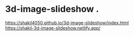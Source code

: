 # 3d-image-slideshow .
https://shakil4050.github.io/3d-image-slideshow/index.html <br>
https://shakil-3d-image-slideshow.netlify.app/
